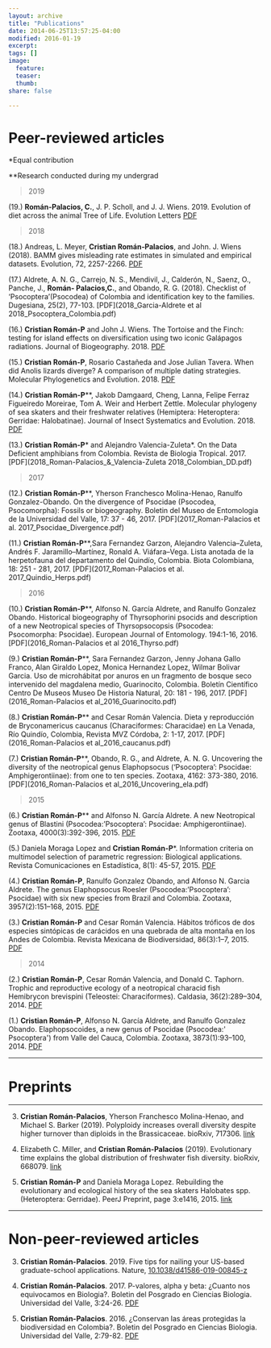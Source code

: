 ```yaml
---
layout: archive
title: "Publications"
date: 2014-06-25T13:57:25-04:00
modified: 2016-01-19
excerpt:
tags: []
image:
  feature:
  teaser:
  thumb:
share: false

---
```


# Peer-reviewed articles

*Equal contribution

**Research conducted during my undergrad

>2019

(19.) **Román-Palacios, C.**, J. P. Scholl, and J. J. Wiens. 2019. Evolution of diet across the animal Tree of Life. Evolution Letters [PDF](2019_Roman-Palacios_et_al_EvoLett_2019.pdf) 
<div class='altmetric-embed' data-doi='10.1038/nature.2012.9872'></div>
<script type='text/javascript' src='https://d1bxh8uas1mnw7.cloudfront.net/assets/embed.js'></script>

>2018

(18.) Andreas, L. Meyer, **Cristian Román‐Palacios**, and John. J. Wiens (2018). BAMM gives misleading rate estimates in simulated and empirical datasets. Evolution, 72, 2257-2266. [PDF](2018_Meyer_et_al_Evol_2018_BAMM.pdf)



(17.) Aldrete, A. N. G., Carrejo, N. S., Mendivil, J., Calderón, N., Saenz, O., Panche, J., **Román- Palacios,C.**, and Obando, R. G. (2018). Checklist of ‘Psocoptera’(Psocodea) of Colombia and identification key to the families. Dugesiana, 25(2), 77-103. [PDF](2018_Garcia-Aldrete et al 2018_Psocoptera_Colombia.pdf)

(16.) **Cristian Román-P** and John J. Wiens. The Tortoise and the Finch: testing for island effects on diversification using two iconic Galápagos radiations. Journal of Biogeography. 2018. [PDF](2018_Roman_Palacios_Wiens_JBI_2018.pdf)

(15.) **Cristian Román-P**, Rosario Castañeda and Jose Julian Tavera. When did Anolis lizards diverge? A comparison of multiple dating strategies. Molecular Phylogenetics and Evolution. 2018. [PDF](2018_Roman-Palacios_et_al_Anolis.pdf)

(14.) **Cristian Román-P****, Jakob Damgaard, Cheng, Lanna, Felipe Ferraz Figueiredo Moreirae, Tom A. Weir and Herbert Zettle. Molecular phylogeny of sea skaters and their freshwater relatives (Hemiptera: Heteroptera: Gerridae: Halobatinae). Journal of Insect Systematics and Evolution. 2018. [PDF](2018_Roman-Palacios_et_al._Halobatinae.pdf)

(13.) **Cristian Román-P*** and Alejandro Valencia-Zuleta*. On the Data Deficient amphibians from Colombia. Revista de Biologia Tropical. 2017. [PDF](2018_Roman-Palacios_&_Valencia-Zuleta 2018_Colombian_DD.pdf)

>2017

(12.) **Cristian Román-P****, Yherson Franchesco Molina-Henao, Ranulfo Gonzalez-Obando. On the divergence of Psocidae (Psocodea, Psocomorpha): Fossils or biogeography. Boletin del Museo de Entomologia de la Universidad del Valle, 17: 37 - 46, 2017. [PDF](2017_Roman-Palacios et al. 2017_Psocidae_Divergence.pdf)

(11.) **Cristian Román-P****,Sara Fernandez Garzon, Alejandro Valencia–Zuleta, Andrés F. Jaramillo–Martínez, Ronald A. Viáfara–Vega. Lista anotada de la herpetofauna del departamento del Quindío, Colombia. Biota Colombiana, 18: 251 - 281, 2017. [PDF](2017_Roman-Palacios et al. 2017_Quindio_Herps.pdf)


>2016

(10.) **Cristian Román-P****, Alfonso N. García Aldrete, and Ranulfo Gonzalez Obando. Historical biogeography of Thyrsophorini psocids and description of a new Neotropical species of Thyrsopsocopsis (Psocodea: Psocomorpha: Psocidae). European Journal of Entomology. 194:1-16, 2016. [PDF](2016_Roman-Palacios et al 2016_Thyrso.pdf)

(9.) **Cristian Román-P****, Sara Fernandez Garzon, Jenny Johana Gallo Franco, Alan Giraldo Lopez, Monica Hernandez Lopez, Wilmar Bolivar Garcia. Uso de microhábitat por anuros en un fragmento de bosque seco intervenido del magdalena medio, Guarinocito, Colombia. Boletín Científico Centro De Museos Museo De Historia Natural, 20: 181 - 196, 2017. [PDF](2016_Roman-Palacios et al_2016_Guarinocito.pdf)

(8.) **Cristian Román-P**** and Cesar Román Valencia. Dieta y reproducción de Bryconamericus caucanus (Characiformes: Characidae) en La Venada, Río Quindío, Colombia, Revista MVZ Córdoba, 2: 1-17, 2017. [PDF](2016_Roman-Palacios et al_2016_caucanus.pdf)

(7.) **Cristian Román-P****, Obando, R. G., and Aldrete, A. N. G. Uncovering the diversity of the neotropical genus Elaphopsocus (‘Psocoptera’: Psocidae: Amphigerontiinae): from one to ten species. Zootaxa, 4162: 373-380, 2016. [PDF](2016_Roman-Palacios et al_2016_Uncovering_ela.pdf)

>2015

(6.) **Cristian Román-P**** and Alfonso N. García Aldrete. A new Neotropical genus of Blastini (Psocodea:’Psocoptera’: Psocidae: Amphigerontiinae). Zootaxa, 4000(3):392-396, 2015. [PDF](2015_Garcia-Aldrete_Roman-Palacios_2015_Blastini.pdf)

(5.) Daniela Moraga Lopez and **Cristian Román-P***. Information criteria on multimodel selection of parametric regression: Biological applications. Revista Comunicaciones en Estadística, 8(1): 45-57, 2015. [PDF](2015_Moraga_Lopez_Roman-Palacios_2015_Multimodel.pdf)

(4.) **Cristian Román-P**, Ranulfo Gonzalez Obando, and Alfonso N. Garcia Aldrete. The genus Elaphopsocus Roesler (Psocodea:’Psocoptera’: Psocidae) with six new species from Brazil and Colombia. Zootaxa, 3957(2):151–168, 2015. [PDF](2015_Roman-Palacios_et_al_2015_Elaphosocus.pdf)

(3.) **Cristian Román-P** and Cesar Román Valencia. Hábitos tróficos de dos especies sintópicas de carácidos en una quebrada de alta montaña en los Andes de Colombia. Revista Mexicana de Biodiversidad, 86(3):1–7, 2015. [PDF](2015_Roman-Palacios_&_Roman-Valencia_2015_Two_freshwater.pdf)

>2014

(2.) **Cristian Román-P**, Cesar Román Valencia, and Donald C. Taphorn. Trophic and reproductive ecology of a neotropical characid fish Hemibrycon brevispini (Teleostei: Characiformes). Caldasia, 36(2):289–304, 2014. [PDF](2015_Roman-Palacios_et_al_2015_Brevi.pdf)

(1.) **Cristian Román-P**, Alfonso N. García Aldrete, and Ranulfo Gonzalez Obando. Elaphopsocoides, a new genus of Psocidae (Psocodea:' Psocoptera') from Valle del Cauca, Colombia. Zootaxa, 3873(1):93–100, 2014.  [PDF](2014_Roman-P_et_al_2014_Elaphopsocus.pdf)

---

# Preprints

---

3. **Cristian Román-Palacios**, Yherson Franchesco Molina-Henao, and Michael S. Barker (2019). Polyploidy increases overall diversity despite higher turnover than diploids in the Brassicaceae. bioRxiv, 717306. [link](https://www.biorxiv.org/content/10.1101/717306v1)

2. Elizabeth C. Miller, and **Cristian Román-Palacios** (2019). Evolutionary time explains the global distribution of freshwater fish diversity. bioRxiv, 668079. [link](https://www.biorxiv.org/content/10.1101/668079v1.abstract)

1. **Cristian Román-P** and Daniela Moraga Lopez. Rebuilding the evolutionary and ecological history of the sea skaters Halobates spp. (Heteroptera: Gerridae). PeerJ Preprint, page 3:e1416, 2015. [link](https://peerj.com/preprints/1164/)

---




# Non-peer-reviewed articles

3. **Cristian Román-Palacios**. 2019. Five tips for nailing your US-based graduate-school applications.
Nature, [10.1038/d41586-019-00845-z](https://www.nature.com/articles/d41586-019-00845-z)

2. **Cristian Román-Palacios**. 2017. P-valores, alpha y beta: ¿Cuanto nos equivocamos en Biologia?. Boletin del Posgrado en Ciencias Biologia. Universidad del Valle, 3:24-26. [PDF](Roman-Palacios_2017_stat.pdf)

1. **Cristian Román-Palacios**. 2016. ¿Conservan las áreas protegidas la biodiversidad en Colombia?. Boletin del Posgrado en Ciencias Biologia. Universidad del Valle, 2:79-82. [PDF](Roman-Palacios_2016_Areas_Protegidas.pdf)





